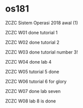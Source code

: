 # os181
ZCZC Sistem Operasi 2018 awal (1)

ZCZC W01 done tutorial 1

ZCZC W02 done tutorial 2

ZCZC W03 done tutorial number 3!

ZCZC W04 done lab 4

ZCZC W05 tutorial 5 done

ZCZC W06 tutorial 6 for glory

ZCZC W07 done lab seven

ZCZC W08 lab 8 is done
